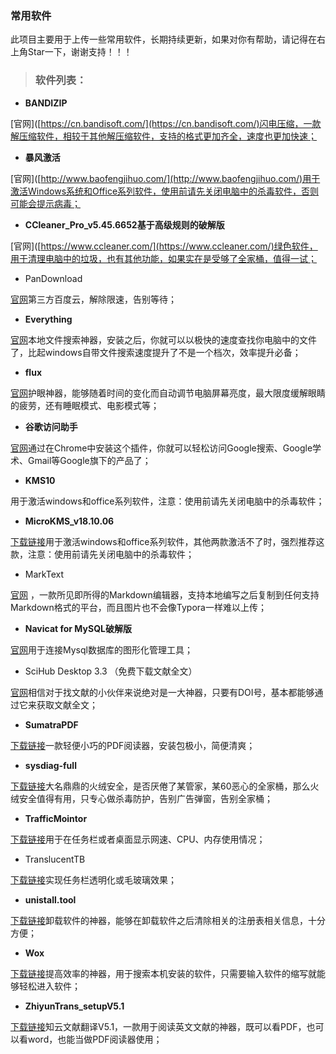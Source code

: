### 常用软件

此项目主要用于上传一些常用软件，长期持续更新，如果对你有帮助，请记得在右上角Star一下，谢谢支持！！！

> ### 软件列表：

-   **BANDIZIP**

[官网]([https://cn.bandisoft.com/](https://cn.bandisoft.com/)闪电压缩，一款解压缩软件，相较于其他解压缩软件，支持的格式更加齐全，速度也更加快速；

-   **暴风激活**

[官网]([http://www.baofengjihuo.com/](http://www.baofengjihuo.com/)用于激活Windows系统和Office系列软件，使用前请先关闭电脑中的杀毒软件，否则可能会提示病毒；

-   **CCleaner_Pro_v5.45.6652基于高级规则的破解版**

[官网]([https://www.ccleaner.com/](https://www.ccleaner.com/)绿色软件，用于清理电脑中的垃圾，也有其他功能，如果实在是受够了全家桶，值得一试；

-   PanDownload

[官网](http://pandownload.com/)第三方百度云，解除限速，告别等待；

-   **Everything**

[官网](https://www.voidtools.com/zh-cn/)本地文件搜索神器，安装之后，你就可以以极快的速度查找你电脑中的文件了，比起windows自带文件搜索速度提升了不是一个档次，效率提升必备；

-   **flux**

[官网](https://justgetflux.com/)护眼神器，能够随着时间的变化而自动调节电脑屏幕亮度，最大限度缓解眼睛的疲劳，还有睡眠模式、电影模式等；

-   **谷歌访问助手**

[官网](https://chrome.google.com/webstore/detail/%E8%B0%B7%E6%AD%8C%E8%AE%BF%E9%97%AE%E5%8A%A9%E6%89%8B/gocklaboggjfkolaknpbhddbaopcepfp?hl=zh-CN)通过在Chrome中安装这个插件，你就可以轻松访问Google搜索、Google学术、Gmail等Google旗下的产品了；

-   **KMS10**

用于激活windows和office系列软件，注意：使用前请先关闭电脑中的杀毒软件；

-   **MicroKMS_v18.10.06**

[下载链接](https://www.52pojie.cn/forum.php?mod=viewthread&tid=813872)用于激活windows和office系列软件，其他两款激活不了时，强烈推荐这款，注意：使用前请先关闭电脑中的杀毒软件；

-   MarkText

[官网](https://marktext.app/) ，一款所见即所得的Markdown编辑器，支持本地编写之后复制到任何支持Markdown格式的平台，而且图片也不会像Typora一样难以上传；

-   **Navicat for MySQL破解版**

[官网](https://www.navicat.com.cn/download/navicat-for-mysql)用于连接Mysql数据库的图形化管理工具；

-   SciHub Desktop 3.3 （免费下载文献全文）

[官网](http://sci-hub.tw/)相信对于找文献的小伙伴来说绝对是一大神器，只要有DOI号，基本都能够通过它来获取文献全文；

-   **SumatraPDF**

[下载链接](https://www.sumatrapdfreader.org/free-pdf-reader.html)一款轻便小巧的PDF阅读器，安装包极小，简便清爽；

-   **sysdiag-full**

[下载链接](https://www.huorong.cn/)大名鼎鼎的火绒安全，是否厌倦了某管家，某60恶心的全家桶，那么火绒安全值得有用，只专心做杀毒防护，告别广告弹窗，告别全家桶；

-   **TrafficMointor**

[下载链接](https://github.com/zhongyang219/TrafficMonitor)用于在任务栏或者桌面显示网速、CPU、内存使用情况；

-   TranslucentTB

[下载链接](https://github.com/TranslucentTB/TranslucentTB)实现任务栏透明化或毛玻璃效果；

-   **unistall.tool**

[下载链接](https://www.crystalidea.com/uninstall-tool)卸载软件的神器，能够在卸载软件之后清除相关的注册表相关信息，十分方便；

-   **Wox**

[下载链接](http://www.wox.one/)提高效率的神器，用于搜索本机安装的软件，只需要输入软件的缩写就能够轻松进入软件；

-   **ZhiyunTrans_setupV5.1**

[下载链接](http://trans.zhiyunwenxian.cn:8080/login.html)知云文献翻译V5.1，一款用于阅读英文文献的神器，既可以看PDF，也可以看word，也能当做PDF阅读器使用；
